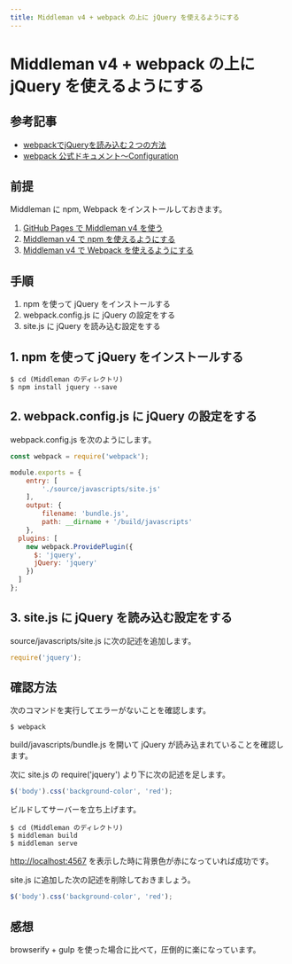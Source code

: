 ```yaml
---
title: Middleman v4 + webpack の上に jQuery を使えるようにする
---
```

# Middleman v4 + webpack の上に jQuery を使えるようにする


## 参考記事

* [webpackでjQueryを読み込む２つの方法](http://elsur.xyz/webpack-jquery-ways-to-work)
* [webpack 公式ドキュメント〜Configuration](https://webpack.js.org/configuration/)


## 前提

Middleman に npm, Webpack をインストールしておきます。

1. [GitHub Pages で Middleman v4 を使う](https://zacky1972.github.io/tech/2017/11/04/middleman.html)
2. [Middleman v4 で npm を使えるようにする](https://zacky1972.github.io/tech/2017/11/11/01-middleman-npm.html)
3. [Middleman v4 で Webpack を使えるようにする](https://zacky1972.github.io/tech/2017/11/29/01-middleman-webpack.html)

## 手順

1. npm を使って jQuery をインストールする
2. webpack.config.js に jQuery の設定をする
3. site.js に jQuery を読み込む設定をする

## 1. npm を使って jQuery をインストールする

```
$ cd (Middleman のディレクトリ)
$ npm install jquery --save
```

## 2. webpack.config.js に jQuery の設定をする

webpack.config.js を次のようにします。

```javascript
const webpack = require('webpack');

module.exports = {
	entry: [
		'./source/javascripts/site.js'
	],
	output: {
		filename: 'bundle.js',
		path: __dirname + '/build/javascripts'
	},
  plugins: [
    new webpack.ProvidePlugin({
      $: 'jquery',
      jQuery: 'jquery'
    })
  ]
};
```

## 3. site.js に jQuery を読み込む設定をする

source/javascripts/site.js に次の記述を追加します。

```javascript
require('jquery');
```

## 確認方法

次のコマンドを実行してエラーがないことを確認します。

```
$ webpack
```

build/javascripts/bundle.js を開いて jQuery が読み込まれていることを確認します。

次に site.js の require('jquery') より下に次の記述を足します。

```javascript
$('body').css('background-color', 'red');
```

ビルドしてサーバーを立ち上げます。

```
$ cd (Middleman のディレクトリ)
$ middleman build
$ middleman serve
```

[http://localhost:4567](http://localhost:4567) を表示した時に背景色が赤になっていれば成功です。

site.js に追加した次の記述を削除しておきましょう。

```javascript
$('body').css('background-color', 'red');
```

## 感想

browserify + gulp を使った場合に比べて，圧倒的に楽になっています。

